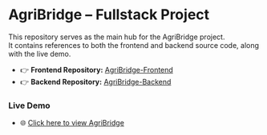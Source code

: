 # AgriBridge – Fullstack Project

This repository serves as the main hub for the AgriBridge project.  
It contains references to both the frontend and backend source code, along with the live demo.

- 👉 **Frontend Repository:** [AgriBridge-Frontend](https://github.com/Shreeram77/FarmBridge_Frontend)  
- 👉 **Backend Repository:** [AgriBridge-Backend](https://github.com/Shreeram77/FarmBridge_Backend)  

### Live Demo
- 🌐 [Click here to view AgriBridge](https://farm-bridge.vercel.app/)
